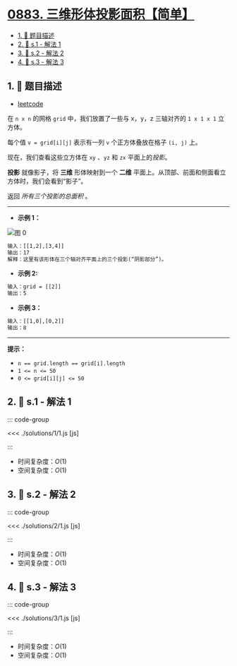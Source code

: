 # [0883. 三维形体投影面积【简单】](https://github.com/tnotesjs/TNotes.leetcode/tree/main/notes/0883.%20%E4%B8%89%E7%BB%B4%E5%BD%A2%E4%BD%93%E6%8A%95%E5%BD%B1%E9%9D%A2%E7%A7%AF%E3%80%90%E7%AE%80%E5%8D%95%E3%80%91)

<!-- region:toc -->

- [1. 📝 题目描述](#1--题目描述)
- [2. 🎯 s.1 - 解法 1](#2--s1---解法-1)
- [3. 🎯 s.2 - 解法 2](#3--s2---解法-2)
- [4. 🎯 s.3 - 解法 3](#4--s3---解法-3)

<!-- endregion:toc -->

## 1. 📝 题目描述

- [leetcode](https://leetcode.cn/problems/projection-area-of-3d-shapes/)

在 `n x n` 的网格 `grid` 中，我们放置了一些与 x，y，z 三轴对齐的 `1 x 1 x 1` 立方体。

每个值 `v = grid[i][j]` 表示有一列 `v` 个正方体叠放在格子 `(i, j)` 上。

现在，我们查看这些立方体在 `xy` 、`yz` 和 `zx` 平面上的*投影*。

**投影** 就像影子，将 **三维** 形体映射到一个 **二维** 平面上。从顶部、前面和侧面看立方体时，我们会看到“影子”。

返回 _所有三个投影的总面积_ 。

---

- **示例 1：**

![图 0](https://cdn.jsdelivr.net/gh/tnotesjs/imgs@main/2025-09-16-12-03-39.png)

```txt
输入：[[1,2],[3,4]]
输出：17
解释：这里有该形体在三个轴对齐平面上的三个投影(“阴影部分”)。
```

- **示例 2:**

```txt
输入：grid = [[2]]
输出：5
```

- **示例 3：**

```txt
输入：[[1,0],[0,2]]
输出：8
```

---

**提示：**

- `n == grid.length == grid[i].length`
- `1 <= n <= 50`
- `0 <= grid[i][j] <= 50`

## 2. 🎯 s.1 - 解法 1

::: code-group

<<< ./solutions/1/1.js [js]

:::

- 时间复杂度：$O(1)$
- 空间复杂度：$O(1)$

## 3. 🎯 s.2 - 解法 2

::: code-group

<<< ./solutions/2/1.js [js]

:::

- 时间复杂度：$O(1)$
- 空间复杂度：$O(1)$

## 4. 🎯 s.3 - 解法 3

::: code-group

<<< ./solutions/3/1.js [js]

:::

- 时间复杂度：$O(1)$
- 空间复杂度：$O(1)$

